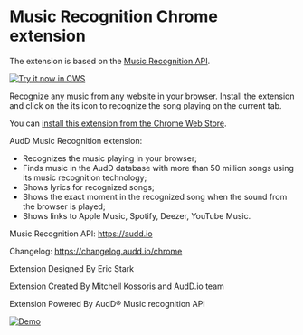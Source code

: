 # Music Recognition Chrome extension

The extension is based on the [Music Recognition API](https://audd.io).

<a target="_blank" href="https://audd.app/chrome">![Try it now in CWS](https://audd.io/images/chrome-store.png "Click here to install this extension from the Chrome Web Store")</a>

Recognize any music from any website in your browser. 
Install the extension and click on the its icon to recognize the song playing on the current tab.

You can [install this extension from the Chrome Web Store](https://audd.app/chrome).

AudD Music Recognition extension:
- Recognizes the music playing in your browser;
- Finds music in the AudD database with more than 50 million songs using its music recognition technology;
- Shows lyrics for recognized songs;
- Shows the exact moment in the recognized song when the sound from the browser is played;
- Shows links to Apple Music, Spotify, Deezer, YouTube Music.

Music Recognition API: https://audd.io

Changelog: https://changelog.audd.io/chrome

Extension Designed By Eric Stark

Extension Created By Mitchell Kossoris and AudD.io team

Extension Powered By AudD® Music recognition API

[![Demo](https://img.youtube.com/vi/8vALeslLQjs/0.jpg)](https://www.youtube.com/watch?v=8vALeslLQjs)

